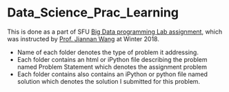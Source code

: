 # Data_Science_Prac_Learning

This is done as a part of SFU [Big Data programming Lab assignment](https://sfu-db.github.io/bigdata-cmpt733/), which was instructed by [Prof. Jiannan Wang](https://www.sfu.ca/computing/people/faculty/jiannanwang.html) at Winter 2018. 

* Name of each folder denotes the type of problem it addressing.
* Each folder contains an html or iPython file describing the problem named Problem Statement which denotes the assignment problem
* Each folder contains also contains an iPython or python file named solution which denotes the solution I submitted for this problem.
